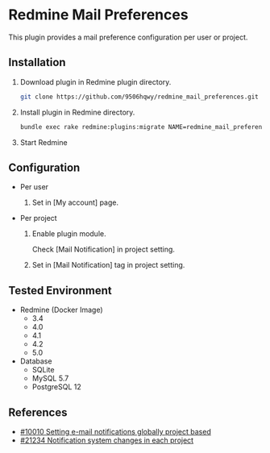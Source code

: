 # Redmine Mail Preferences

This plugin provides a mail preference configuration per user or project.

## Installation

1. Download plugin in Redmine plugin directory.
   ```sh
   git clone https://github.com/9506hqwy/redmine_mail_preferences.git
   ```
2. Install plugin in Redmine directory.
   ```sh
   bundle exec rake redmine:plugins:migrate NAME=redmine_mail_preferences RAILS_ENV=production
   ```
3. Start Redmine

## Configuration

* Per user

  1. Set in [My account] page.

* Per project

  1. Enable plugin module.
     
     Check [Mail Notification] in project setting.

  2. Set in [Mail Notification] tag in project setting.

## Tested Environment

* Redmine (Docker Image)
  * 3.4
  * 4.0
  * 4.1
  * 4.2
  * 5.0
* Database
  * SQLite
  * MySQL 5.7
  * PostgreSQL 12

## References

- [#10010 Setting e-mail notifications globally project based](https://www.redmine.org/issues/10010)
- [#21234 Notification system changes in each project](https://www.redmine.org/issues/21234)
